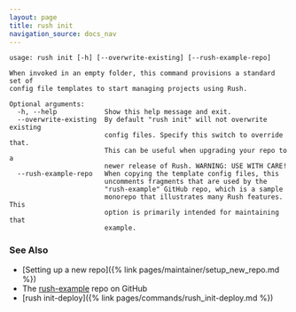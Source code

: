 ```yaml
---
layout: page
title: rush init
navigation_source: docs_nav
---
```


```
usage: rush init [-h] [--overwrite-existing] [--rush-example-repo]

When invoked in an empty folder, this command provisions a standard set of
config file templates to start managing projects using Rush.

Optional arguments:
  -h, --help            Show this help message and exit.
  --overwrite-existing  By default "rush init" will not overwrite existing
                        config files. Specify this switch to override that.
                        This can be useful when upgrading your repo to a
                        newer release of Rush. WARNING: USE WITH CARE!
  --rush-example-repo   When copying the template config files, this
                        uncomments fragments that are used by the
                        "rush-example" GitHub repo, which is a sample
                        monorepo that illustrates many Rush features. This
                        option is primarily intended for maintaining that
                        example.
```

### See Also

- [Setting up a new repo]({% link pages/maintainer/setup_new_repo.md %})
- The [rush-example](https://github.com/microsoft/rush-example) repo on GitHub
- [rush init-deploy]({% link pages/commands/rush_init-deploy.md %})
